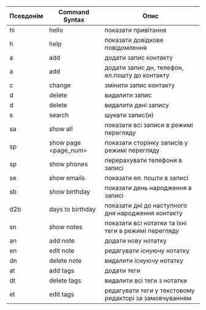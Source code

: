 | Псевдонім | Command Syntax          | Опис                                                    |
|-----------|-------------------------|---------------------------------------------------------|
| hi        | hello                   | показати привітання                                     |
| h         | help                    | показати довідкове повідомлення                         |
| a         | add <name>              | додати запис контакту                                   |
| a         | add <name> <data>       | додати запис дн, телефон, ел.пошту до контакту          |
| c         | change <name> <data>    | змінити запис контакту                                  |
| d         | delete <name>           | видалити запис                                          |
| d         | delete <name> <data>    | видалити дані запису                                    |
| s         | search <name>           | шукати запис(и)                                         |
| sa        | show all                | показати всі записи в режимі перегляду                  |
| sp        | show page <page_num>    | показати сторінку записів у режимі перегляду            |
| sp        | show phones <name>      | перерахувати телефони в записі                          |
| se        | show emails <name>      | показати ел. пошти в записі                             |
| sb        | show birthday <name>    | показати день народження в записі                       |
| d2b       | days to birthday <name> | показати дні до наступного дня народження контакту      |
| sn        | show notes              | показати всі нотатки та їхні теги в режимі перегляду    |
| an        | add note <name>         | додати нову нотатку                                     |
| en        | edit note <name>        | редагувати існуючу нотатку                              |
| dn        | delete note <name>      | видалити існуючу нотатку                                |
| at        | add tags <name>         | додати теги                                             |
| dt        | delete tags <name>      | видалити всі теги з нотатки                             |
| et        | edit tags <name>        | редагувати теги у текстовому редакторі за замовчуванням |
